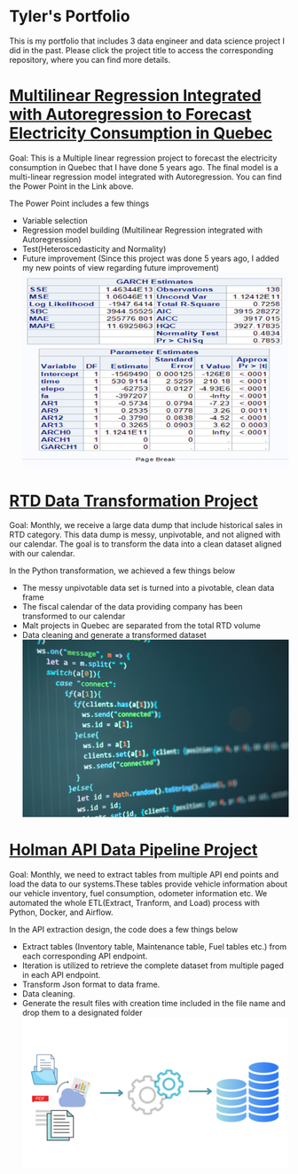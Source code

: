 # Tyler's Portfolio
This is my portfolio that includes 3 data engineer and data science project I did in the past. Please click the project title to access the corresponding repository, where you can find more details.

# [Multilinear Regression Integrated with Autoregression to Forecast Electricity Consumption in Quebec](https://github.com/huangyue1752/Multiple-Regression-Analysis-for-Electricity-Consumption)
Goal: This is a Multiple linear regression project to forecast the electricity consumption in Quebec that I have done 5 years ago. The final model is a multi-linear regression model integrated with Autoregression. You can find the Power Point in the Link above. 

The Power Point includes a few things
- Variable selection 
- Regression model building (Multilinear Regression integrated with Autoregression)
- Test(Heteroscedasticity and Normality)
- Future improvement (Since this project was done 5 years ago, I added my new points of view regarding future improvement)
![](/image/image.png)

# [RTD Data Transformation Project](https://github.com/huangyue1752/RTD-data-transformation)
Goal: Monthly, we receive a large data dump that include historical sales in RTD category. This data dump is messy, unpivotable, and not aligned with our calendar. The goal is to transform the data into a clean dataset aligned with our calendar.
  
  In the Python transformation, we achieved a few things below
- The messy unpivotable data set is turned into a pivotable, clean data frame
- The fiscal calendar of the data providing company has been transformed to our calendar
- Malt projects in Quebec are separated from the total RTD volume
- Data cleaning and generate a transformed dataset
   ![](/image/christopher-robin-ebbinghaus-pgSkeh0yl8o-unsplash.jpeg)


# [Holman API Data Pipeline Project](https://github.com/huangyue1752/Holman-ETL-Project)
Goal: Monthly, we need to extract tables from multiple API end points and load the data to our systems.These tables provide vehicle information about our vehicle inventory, fuel consumption, odometer information etc. We automated the whole ETL(Extract, Tranform, and Load) process with Python, Docker, and Airflow.

  In the API extraction design, the code does a few things below
- Extract tables (Inventory table, Maintenance table, Fuel tables etc.) from each corresponding API endpoint.
- Iteration is utilized to retrieve the complete dataset from multiple paged in each API endpoint.
- Transform Json format to data frame. 
- Data cleaning.
- Generate the result files with creation time included in the file name and drop them to a designated folder
   ![](/image/1.png)
